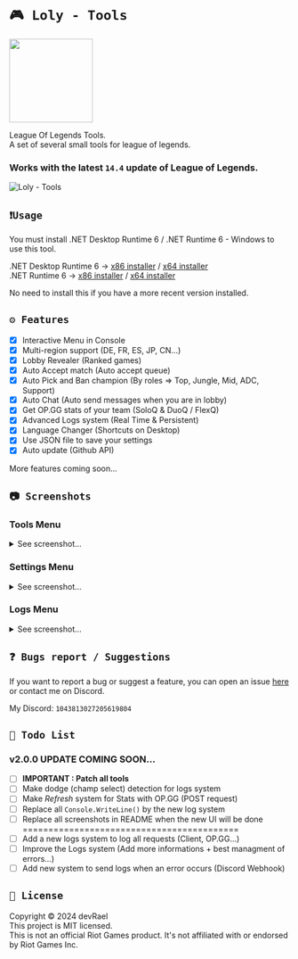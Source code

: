 ﻿# `🎮 Loly - Tools`

<img src="https://i.imgur.com/irDTPDC.png" width="150" alt=""/>

League Of Legends Tools.<br>
A set of several small tools for league of legends.

### Works with the latest `14.4` update of League of Legends.

![Loly - Tools](https://i.imgur.com/8o9dfBC.png)

## `❗Usage`

You must install .NET Desktop Runtime 6 / .NET Runtime 6 - Windows to use this tool.

.NET Desktop Runtime 6 -> [x86 installer](https://dotnet.microsoft.com/en-us/download/dotnet/thank-you/runtime-desktop-6.0.16-windows-x86-installer) / [x64 installer](https://dotnet.microsoft.com/en-us/download/dotnet/thank-you/runtime-desktop-6.0.16-windows-x64-installer)<br>
.NET Runtime 6 -> [x86 installer](https://dotnet.microsoft.com/en-us/download/dotnet/thank-you/runtime-6.0.16-windows-x86-installer) / [x64 installer](https://dotnet.microsoft.com/en-us/download/dotnet/thank-you/runtime-6.0.16-windows-x64-installer)

No need to install this if you have a more recent version installed.

## `⚙️ Features`

- [x] Interactive Menu in Console
- [x] Multi-region support (DE, FR, ES, JP, CN...)
- [x] Lobby Revealer (Ranked games)
- [x] Auto Accept match (Auto accept queue)
- [x] Auto Pick and Ban champion (By roles => Top, Jungle, Mid, ADC, Support)
- [x] Auto Chat (Auto send messages when you are in lobby)
- [x] Get OP.GG stats of your team (SoloQ & DuoQ / FlexQ)
- [x] Advanced Logs system (Real Time & Persistent)
- [x] Language Changer (Shortcuts on Desktop)
- [x] Use JSON file to save your settings
- [x] Auto update (Github API)

More features coming soon...

## `📷 Screenshots`

### Tools Menu

<details>
<summary>See screenshot...</summary>
<img src="https://i.imgur.com/Dnmqt3Y.png" alt="devRael1">
</details>

### Settings Menu

<details>
<summary>See screenshot...</summary>
<img src="https://i.imgur.com/pbCghK5.png" alt="devRael1">
</details>

### Logs Menu

<details>
<summary>See screenshot...</summary>
<img src="https://i.imgur.com/1ggLk5l.png" alt="devRael1">
</details>

## `❓ Bugs report / Suggestions`

If you want to report a bug or suggest a feature, you can open an
issue [here](https://github.com/devRael1/LolyTools/issues) or contact me on Discord.

My Discord: `1043813027205619804`

## `🧾 Todo List`

### v2.0.0 UPDATE COMING SOON...

- [ ] **IMPORTANT : Patch all tools**
- [ ] Make dodge (champ select) detection for logs system
- [ ] Make *Refresh* system for Stats with OP.GG (POST request)
- [ ] Replace all `Console.WriteLine()` by the new log system
- [ ] Replace all screenshots in README when the new UI will be done
==========================================
- [ ] Add a new logs system to log all requests (Client, OP.GG...)
- [ ] Improve the Logs system (Add more informations + best managment of errors...)
- [	] Add new system to send logs when an error occurs (Discord Webhook)

## `📝 License`

Copyright © 2024 devRael<br>
This project is MIT licensed.<br>
This is not an official Riot Games product. It's not affiliated with or endorsed by Riot Games Inc.
